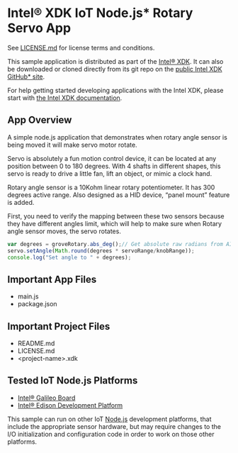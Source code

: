 Intel® XDK IoT Node.js\* Rotary Servo App
=========================================
See [LICENSE.md](LICENSE.md) for license terms and conditions.

This sample application is distributed as part of the
[Intel® XDK](http://xdk.intel.com). It can also be downloaded
or cloned directly from its git repo on the
[public Intel XDK GitHub\* site](https://github.com/gomobile).

For help getting started developing applications with the
Intel XDK, please start with
[the Intel XDK documentation](https://software.intel.com/en-us/xdk/docs).

App Overview
------------
A simple node.js application that demonstrates when rotary angle
sensor is being moved it will make servo motor rotate.

Servo is absolutely a fun motion control device, it can be
located at any position between 0 to 180 degrees. With 4 shafts
in different shapes, this servo is ready to drive a little fan,
lift an object, or mimic a clock hand.

Rotary angle sensor is a 10Kohm linear rotary potentiometer.
It has 300 degrees active range. Also designed as a HID device,
“panel mount” feature is added.

First, you need to verify the mapping between these two sensors
because they have different angles limit, which will help to make
sure when Rotary angle sensor moves, the servo rotates.

```javascript
var degrees = groveRotary.abs_deg();// Get absolute raw radians from AIO pin
servo.setAngle(Math.round(degrees * servoRange/knobRange));
console.log("Set angle to " + degrees);
```

Important App Files
-------------------
* main.js
* package.json

Important Project Files
-----------------------
* README.md
* LICENSE.md
* \<project-name\>.xdk

Tested IoT Node.js Platforms
----------------------------
* [Intel® Galileo Board](http://intel.com/galileo)
* [Intel® Edison Development Platform](http://intel.com/edison)

This sample can run on other IoT [Node.js](http://nodejs.org) development
platforms, that include the appropriate sensor hardware, but may require
changes to the I/O initialization and configuration code in order to work on
those other platforms.
